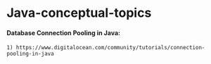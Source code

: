 # Java-conceptual-topics
  #### Database Connection Pooling in Java:
    1) https://www.digitalocean.com/community/tutorials/connection-pooling-in-java
    
